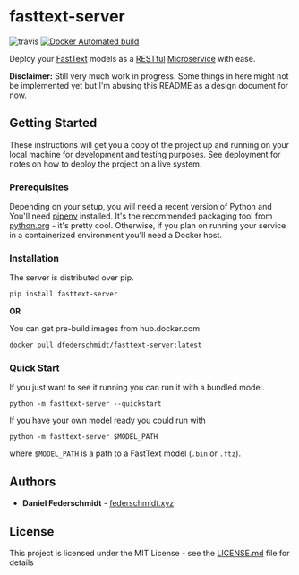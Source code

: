 # fasttext-server

![travis](https://travis-ci.org/dfederschmidt/fasttext-server.svg?branch=master)
[![Docker Automated build](https://img.shields.io/docker/automated/jrottenberg/ffmpeg.svg)](https://hub.docker.com/r/dfederschmidt/fasttext-server)

Deploy your [FastText](https://fasttext.cc/) models as a [RESTful](https://en.wikipedia.org/wiki/Representational_state_transfer) [Microservice](https://www.martinfowler.com/articles/microservices.html) with ease.

**Disclaimer:** Still very much work in progress. Some things in here might not be implemented yet but I'm abusing this README as a design document for now.

## Getting Started

These instructions will get you a copy of the project up and running on your local machine for development and testing purposes. See deployment for notes on how to deploy the project on a live system.

### Prerequisites

Depending on your setup, you will need a recent version of Python and
You'll need [pipenv](https://github.com/pypa/pipenv) installed. It's the recommended packaging tool
from [python.org](python.org) - it's pretty cool. Otherwise, if you plan on running your service in a containerized
environment you'll need a Docker host.

### Installation 

The server is distributed over pip.

```bash
pip install fasttext-server
```

**OR**

You can get pre-build images from hub.docker.com

```bash
docker pull dfederschmidt/fasttext-server:latest
```

### Quick Start

If you just want to see it running you can run it with a bundled model. 

```
python -m fasttext-server --quickstart
```

If you have your own model ready you could run with

```
python -m fasttext-server $MODEL_PATH
```

where `$MODEL_PATH` is a path to a FastText model (`.bin` or `.ftz`).


## Authors

* **Daniel Federschmidt** - [federschmidt.xyz](https://federschmidt.xyz)

## License

This project is licensed under the MIT License - see the [LICENSE.md](LICENSE.md) file for details